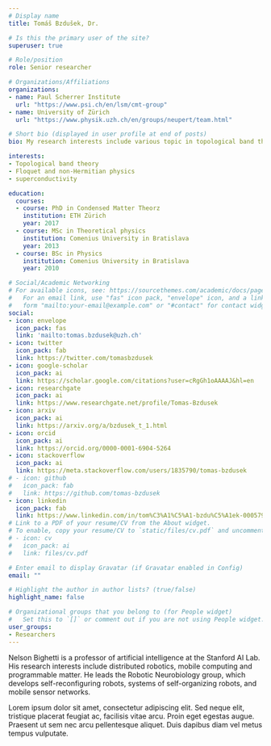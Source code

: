 ```yaml
---
# Display name
title: Tomáš Bzdušek, Dr.

# Is this the primary user of the site?
superuser: true

# Role/position
role: Senior researcher

# Organizations/Affiliations
organizations:
- name: Paul Scherrer Institute
  url: "https://www.psi.ch/en/lsm/cmt-group"
- name: University of Zürich
  url: "https://www.physik.uzh.ch/en/groups/neupert/team.html"

# Short bio (displayed in user profile at end of posts)
bio: My research interests include various topic in topological band theory.

interests:
- Topological band theory
- Floquet and non-Hermitian physics
- superconductivity

education:
  courses:
  - course: PhD in Condensed Matter Theorz
    institution: ETH Zürich
    year: 2017
  - course: MSc in Theoretical physics
    institution: Comenius University in Bratislava
    year: 2013
  - course: BSc in Physics
    institution: Comenius University in Bratislava
    year: 2010

# Social/Academic Networking
# For available icons, see: https://sourcethemes.com/academic/docs/page-builder/#icons
#   For an email link, use "fas" icon pack, "envelope" icon, and a link in the
#   form "mailto:your-email@example.com" or "#contact" for contact widget.
social:
- icon: envelope
  icon_pack: fas
  link: 'mailto:tomas.bzdusek@uzh.ch'
- icon: twitter
  icon_pack: fab
  link: https://twitter.com/tomasbzdusek
- icon: google-scholar
  icon_pack: ai
  link: https://scholar.google.com/citations?user=cRgGh1oAAAAJ&hl=en
- icon: researchgate
  icon_pack: ai
  link: https://www.researchgate.net/profile/Tomas-Bzdusek
- icon: arxiv
  icon_pack: ai
  link: https://arxiv.org/a/bzdusek_t_1.html
- icon: orcid
  icon_pack: ai
  link: https://orcid.org/0000-0001-6904-5264
- icon: stackoverflow
  icon_pack: ai
  link: https://meta.stackoverflow.com/users/1835790/tomas-bzdusek
# - icon: github
#   icon_pack: fab
#   link: https://github.com/tomas-bzdusek
- icon: linkedin
  icon_pack: fab
  link: https://www.linkedin.com/in/tom%C3%A1%C5%A1-bzdu%C5%A1ek-0005794b/
# Link to a PDF of your resume/CV from the About widget.
# To enable, copy your resume/CV to `static/files/cv.pdf` and uncomment the lines below.
# - icon: cv
#   icon_pack: ai
#   link: files/cv.pdf

# Enter email to display Gravatar (if Gravatar enabled in Config)
email: ""

# Highlight the author in author lists? (true/false)
highlight_name: false

# Organizational groups that you belong to (for People widget)
#   Set this to `[]` or comment out if you are not using People widget.
user_groups:
- Researchers
---
```


Nelson Bighetti is a professor of artificial intelligence at the Stanford AI Lab. His research interests include distributed robotics, mobile computing and programmable matter. He leads the Robotic Neurobiology group, which develops self-reconfiguring robots, systems of self-organizing robots, and mobile sensor networks.

Lorem ipsum dolor sit amet, consectetur adipiscing elit. Sed neque elit, tristique placerat feugiat ac, facilisis vitae arcu. Proin eget egestas augue. Praesent ut sem nec arcu pellentesque aliquet. Duis dapibus diam vel metus tempus vulputate.
